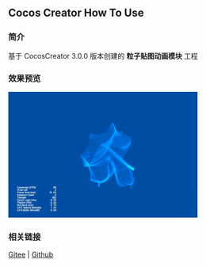 ## Cocos Creator How To Use

### 简介

基于 CocosCreator 3.0.0 版本创建的 **粒子贴图动画模块** 工程

### 效果预览
![image](../../gif/202203/2022030544.gif)

### 相关链接
[Gitee](https://gitee.com/mirrors_cocos-creator/test-cases-3d/blob/v3.0/assets/cases/particle) | [Github](https://github.com/cocos-creator/test-cases-3d/blob/v3.0/assets/cases/particle)